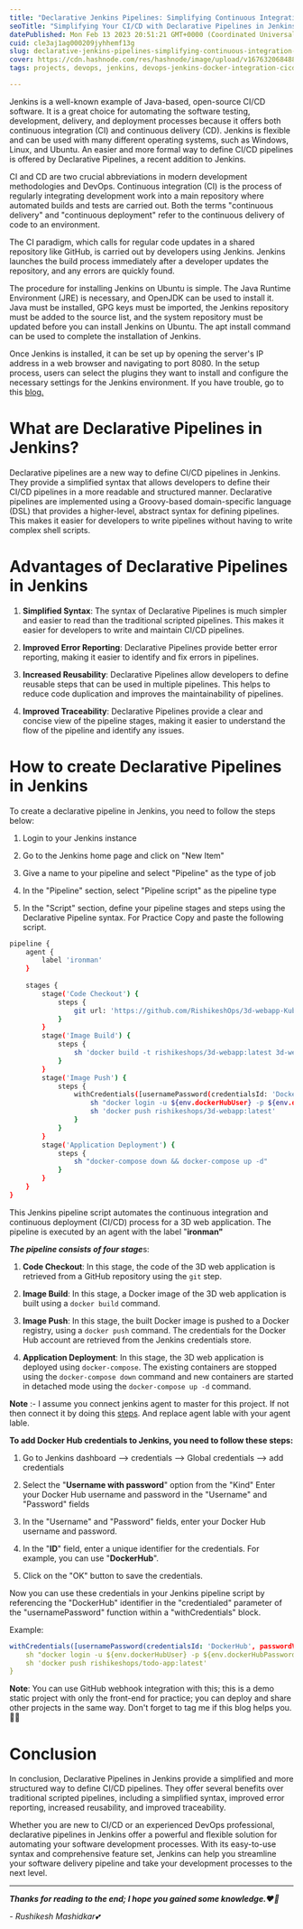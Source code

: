 ```yaml
---
title: "Declarative Jenkins Pipelines: Simplifying Continuous Integration and Deployment"
seoTitle: "Simplifying Your CI/CD with Declarative Pipelines in Jenkins"
datePublished: Mon Feb 13 2023 20:51:21 GMT+0000 (Coordinated Universal Time)
cuid: cle3aj1ag000209jyhhemf13g
slug: declarative-jenkins-pipelines-simplifying-continuous-integration-and-deployment
cover: https://cdn.hashnode.com/res/hashnode/image/upload/v1676320684885/c74d540e-d9a7-449c-92fc-3b84cf47eac7.png
tags: projects, devops, jenkins, devops-jenkins-docker-integration-cicd, rishikeshops

---
```


Jenkins is a well-known example of Java-based, open-source CI/CD software. It is a great choice for automating the software testing, development, delivery, and deployment processes because it offers both continuous integration (CI) and continuous delivery (CD). Jenkins is flexible and can be used with many different operating systems, such as Windows, Linux, and Ubuntu. An easier and more formal way to define CI/CD pipelines is offered by Declarative Pipelines, a recent addition to Jenkins.

CI and CD are two crucial abbreviations in modern development methodologies and DevOps. Continuous integration (CI) is the process of regularly integrating development work into a main repository where automated builds and tests are carried out. Both the terms "continuous delivery" and "continuous deployment" refer to the continuous delivery of code to an environment.

The CI paradigm, which calls for regular code updates in a shared repository like GitHub, is carried out by developers using Jenkins. Jenkins launches the build process immediately after a developer updates the repository, and any errors are quickly found.

The procedure for installing Jenkins on Ubuntu is simple. The Java Runtime Environment (JRE) is necessary, and OpenJDK can be used to install it. Java must be installed, GPG keys must be imported, the Jenkins repository must be added to the source list, and the system repository must be updated before you can install Jenkins on Ubuntu. The apt install command can be used to complete the installation of Jenkins.

Once Jenkins is installed, it can be set up by opening the server's IP address in a web browser and navigating to port 8080. In the setup process, users can select the plugins they want to install and configure the necessary settings for the Jenkins environment. If you have trouble, go to this [blog.](https://cloud-and-devops.hashnode.dev/jenkins)

# What are Declarative Pipelines in Jenkins?

Declarative pipelines are a new way to define CI/CD pipelines in Jenkins. They provide a simplified syntax that allows developers to define their CI/CD pipelines in a more readable and structured manner. Declarative pipelines are implemented using a Groovy-based domain-specific language (DSL) that provides a higher-level, abstract syntax for defining pipelines. This makes it easier for developers to write pipelines without having to write complex shell scripts.

# **Advantages of Declarative Pipelines in Jenkins**

1. **Simplified Syntax**: The syntax of Declarative Pipelines is much simpler and easier to read than the traditional scripted pipelines. This makes it easier for developers to write and maintain CI/CD pipelines.
    
2. **Improved Error Reporting**: Declarative Pipelines provide better error reporting, making it easier to identify and fix errors in pipelines.
    
3. **Increased Reusability**: Declarative Pipelines allow developers to define reusable steps that can be used in multiple pipelines. This helps to reduce code duplication and improves the maintainability of pipelines.
    
4. **Improved Traceability**: Declarative Pipelines provide a clear and concise view of the pipeline stages, making it easier to understand the flow of the pipeline and identify any issues.
    

# How to create Declarative Pipelines in Jenkins

To create a declarative pipeline in Jenkins, you need to follow the steps below:

1. Login to your Jenkins instance
    
2. Go to the Jenkins home page and click on "New Item"
    
3. Give a name to your pipeline and select "Pipeline" as the type of job
    
4. In the "Pipeline" section, select "Pipeline script" as the pipeline type
    
5. In the "Script" section, define your pipeline stages and steps using the Declarative Pipeline syntax. For Practice Copy and paste the following script.
    

```bash
pipeline {
    agent { 
        label 'ironman' 
    }
    
    stages {
        stage('Code Checkout') {
            steps {
                git url: 'https://github.com/RishikeshOps/3d-webapp-Kubernetes.git', branch: 'main' 
            }
        }
        stage('Image Build') {
            steps {
                sh 'docker build -t rishikeshops/3d-webapp:latest 3d-webapp/.'
            }
        }
        stage('Image Push') {
            steps {
                withCredentials([usernamePassword(credentialsId: 'DockerHub', passwordVariable: 'DockerHubPassword', usernameVariable: 'DockerHubUser')]) {
                    sh "docker login -u ${env.dockerHubUser} -p ${env.dockerHubPassword}"
                    sh 'docker push rishikeshops/3d-webapp:latest'
                }
            }
        }
        stage('Application Deployment') {
            steps {
                sh "docker-compose down && docker-compose up -d"
            }
        }
    }
}
```

This Jenkins pipeline script automates the continuous integration and continuous deployment (CI/CD) process for a 3D web application. The pipeline is executed by an agent with the label "**ironman"**

***The pipeline consists of four stage***s:

1. **Code Checkout**: In this stage, the code of the 3D web application is retrieved from a GitHub repository using the `git` step.
    
2. **Image Build**: In this stage, a Docker image of the 3D web application is built using a `docker build` command.
    
3. **Image Push**: In this stage, the built Docker image is pushed to a Docker registry, using a `docker push` command. The credentials for the Docker Hub account are retrieved from the Jenkins credentials store.
    
4. **Application Deployment**: In this stage, the 3D web application is deployed using `docker-compose`. The existing containers are stopped using the `docker-compose down` command and new containers are started in detached mode using the `docker-compose up -d` command.
    

**Note** :- I assume you connect jenkins agent to master for this project. If not then connect it by doing this [steps](https://rushikesh-mashidkar.hashnode.dev/jenkins-agent-to-master-node-connection-using-ssh-keys-deploying-project-on-agent). And replace agent lable with your agent lable.

**To add Docker Hub credentials to Jenkins, you need to follow these steps:**

1. Go to Jenkins dashboard –&gt; credentials –&gt; Global credentials –&gt; add credentials
    
2. Select the "**Username with password**" option from the "Kind" Enter your Docker Hub username and password in the "Username" and "Password" fields
    
3. In the "Username" and "Password" fields, enter your Docker Hub username and password.
    
4. In the "**ID**" field, enter a unique identifier for the credentials. For example, you can use "**DockerHub**".
    
5. Click on the "OK" button to save the credentials.
    

Now you can use these credentials in your Jenkins pipeline script by referencing the "DockerHub" identifier in the "credentialed" parameter of the "usernamePassword" function within a "withCredentials" block.

Example:

```yaml
withCredentials([usernamePassword(credentialsId: 'DockerHub', passwordVariable: 'DockerHubPassword', usernameVariable: 'DockerHubUser')]) {
    sh "docker login -u ${env.dockerHubUser} -p ${env.dockerHubPassword}"
    sh 'docker push rishikeshops/todo-app:latest'
}
```

**Note**: You can use GitHub webhook integration with this; this is a demo static project with only the front-end for practice; you can deploy and share other projects in the same way. Don't forget to tag me if this blog helps you. 🙌🙌

# Conclusion

In conclusion, Declarative Pipelines in Jenkins provide a simplified and more structured way to define CI/CD pipelines. They offer several benefits over traditional scripted pipelines, including a simplified syntax, improved error reporting, increased reusability, and improved traceability.

Whether you are new to CI/CD or an experienced DevOps professional, declarative pipelines in Jenkins offer a powerful and flexible solution for automating your software development processes. With its easy-to-use syntax and comprehensive feature set, Jenkins can help you streamline your software delivery pipeline and take your development processes to the next level.

---

***Thanks for reading to the end; I hope you gained some knowledge.❤️🙌***

*\- Rushikesh Mashidkar💕*